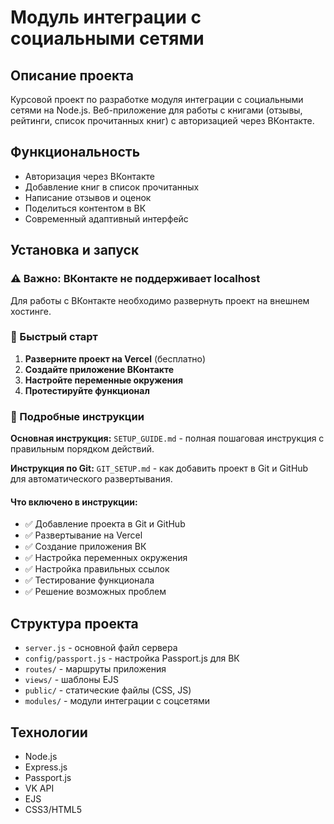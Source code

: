 # Модуль интеграции с социальными сетями

## Описание проекта
Курсовой проект по разработке модуля интеграции с социальными сетями на Node.js. Веб-приложение для работы с книгами (отзывы, рейтинги, список прочитанных книг) с авторизацией через ВКонтакте.

## Функциональность
- Авторизация через ВКонтакте
- Добавление книг в список прочитанных
- Написание отзывов и оценок
- Поделиться контентом в ВК
- Современный адаптивный интерфейс

## Установка и запуск

### ⚠️ Важно: ВКонтакте не поддерживает localhost

Для работы с ВКонтакте необходимо развернуть проект на внешнем хостинге.

### 🚀 Быстрый старт

1. **Разверните проект на Vercel** (бесплатно)
2. **Создайте приложение ВКонтакте**
3. **Настройте переменные окружения**
4. **Протестируйте функционал**

### 📖 Подробные инструкции

**Основная инструкция:** `SETUP_GUIDE.md` - полная пошаговая инструкция с правильным порядком действий.

**Инструкция по Git:** `GIT_SETUP.md` - как добавить проект в Git и GitHub для автоматического развертывания.

#### Что включено в инструкции:
- ✅ Добавление проекта в Git и GitHub
- ✅ Развертывание на Vercel
- ✅ Создание приложения ВК
- ✅ Настройка переменных окружения
- ✅ Настройка правильных ссылок
- ✅ Тестирование функционала
- ✅ Решение возможных проблем

## Структура проекта
- `server.js` - основной файл сервера
- `config/passport.js` - настройка Passport.js для ВК
- `routes/` - маршруты приложения
- `views/` - шаблоны EJS
- `public/` - статические файлы (CSS, JS)
- `modules/` - модули интеграции с соцсетями

## Технологии
- Node.js
- Express.js
- Passport.js
- VK API
- EJS
- CSS3/HTML5
